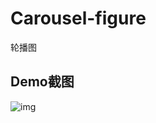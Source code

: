 # Carousel-figure
轮播图  
## Demo截图
![img](https://github.com/didiaodeneishuang/Carousel-figure.git/Carousel-figure/demo（轮播图）.jpg)
